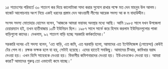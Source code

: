 ১৫ শতাংশের পরিবর্তে ৩০ শতাংশ কর দিয়ে কালোটাকা সাদা করার সুযোগ রাখার পক্ষে মত দেন মাহবুব উল আলম। বাজেট আলোচনায় অংশ নিয়ে একই ধরনের প্রস্তাব দেন আওয়ামী লীগের আরেক সদস্য আ ক ম বাহাউদ্দীন।

সংসদ সদস্য মোতাহার হোসেন বলেন, ‘আজকে আমরা ভয়াবহ অবস্থার মধ্যে আছি। আমি ১৯৮৫ সালে যখন উপজেলা চেয়ারম্যান হই, তখন হাতীবান্ধায় ১০টি ইউনিয়ন ছিল। ১৯৮৭ সালে সার্ভে করে হিসাব করলাম ইউনিয়নগুলোর পাকা বাড়িগুলো কাদের। দেখলাম, ৯২ শতাংশ বাড়ি হচ্ছে সরকারি কর্মকর্তাদের।’

সরকারি দলের এই সদস্য বলেন, ‘এত বাড়ি, এত জমি, এত ঘরবাড়ি হলো, আমাদের এত ইন্টেলিজেন্স (গোয়েন্দা) কেউই টের পেল না। রক্ষক ভক্ষক হলে যা হয়, সেটাই হয়েছে। এদের হাতেই সবকিছু। আমাদের টিআর, কাবিখার বরাদ্দ দেওয়া হয়। এখন ডিসি সাহেবকে দেওয়া হয়। বিভাগীয় কমিশনারদের দেওয়া হয়। ইউএনওকেও দেওয়া হয়। আমরা কারা? আমাদের গুরুত্ব তো এভাবেই কমে যাচ্ছে।’
